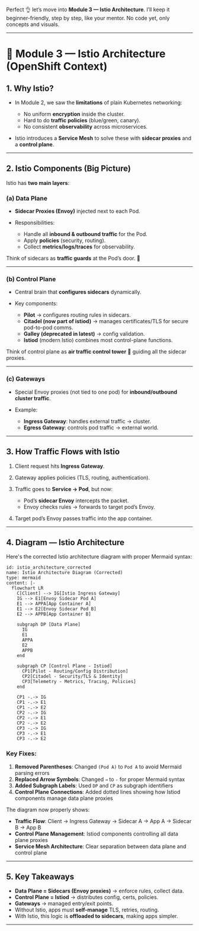 Perfect 👌 let’s move into **Module 3 — Istio Architecture**.
I’ll keep it beginner-friendly, step by step, like your mentor. No code yet, only concepts and visuals.

---

# 📘 Module 3 — Istio Architecture (OpenShift Context)

## 1. Why Istio?

* In Module 2, we saw the **limitations** of plain Kubernetes networking:

  * No uniform **encryption** inside the cluster.
  * Hard to do **traffic policies** (blue/green, canary).
  * No consistent **observability** across microservices.
* Istio introduces a **Service Mesh** to solve these with **sidecar proxies** and a **control plane**.

---

## 2. Istio Components (Big Picture)

Istio has **two main layers**:

### **(a) Data Plane**

* **Sidecar Proxies (Envoy)** injected next to each Pod.
* Responsibilities:

  * Handle all **inbound & outbound traffic** for the Pod.
  * Apply **policies** (security, routing).
  * Collect **metrics/logs/traces** for observability.

Think of sidecars as **traffic guards** at the Pod’s door. 🚦

---

### **(b) Control Plane**

* Central brain that **configures sidecars** dynamically.
* Key components:

  * **Pilot** → configures routing rules in sidecars.
  * **Citadel (now part of istiod)** → manages certificates/TLS for secure pod-to-pod comms.
  * **Galley (deprecated in latest)** → config validation.
  * **Istiod** (modern Istio) combines most control-plane functions.

Think of control plane as **air traffic control tower** 🛫 guiding all the sidecar proxies.

---

### **(c) Gateways**

* Special Envoy proxies (not tied to one pod) for **inbound/outbound cluster traffic**.
* Example:

  * **Ingress Gateway**: handles external traffic → cluster.
  * **Egress Gateway**: controls pod traffic → external world.

---

## 3. How Traffic Flows with Istio

1. Client request hits **Ingress Gateway**.
2. Gateway applies policies (TLS, routing, authentication).
3. Traffic goes to **Service → Pod**, but now:

   * Pod’s **sidecar Envoy** intercepts the packet.
   * Envoy checks rules → forwards to target pod’s Envoy.
4. Target pod’s Envoy passes traffic into the app container.

---

## 4. Diagram — Istio Architecture

Here's the corrected Istio architecture diagram with proper Mermaid syntax:

````mermaid
id: istio_architecture_corrected
name: Istio Architecture Diagram (Corrected)
type: mermaid
content: |-
  flowchart LR
    C[Client] --> IG[Istio Ingress Gateway]
    IG --> E1[Envoy Sidecar Pod A]
    E1 --> APPA[App Container A]
    E1 --> E2[Envoy Sidecar Pod B]
    E2 --> APPB[App Container B]

    subgraph DP [Data Plane]
      IG
      E1
      APPA
      E2
      APPB
    end

    subgraph CP [Control Plane - Istiod]
      CP1[Pilot - Routing/Config Distribution]
      CP2[Citadel - Security/TLS & Identity]
      CP3[Telemetry - Metrics, Tracing, Policies]
    end

    CP1 -.-> IG
    CP1 -.-> E1
    CP1 -.-> E2
    CP2 -.-> IG
    CP2 -.-> E1
    CP2 -.-> E2
    CP3 -.-> IG
    CP3 -.-> E1
    CP3 -.-> E2
````

### Key Fixes:

1. **Removed Parentheses**: Changed `(Pod A)` to `Pod A` to avoid Mermaid parsing errors
2. **Replaced Arrow Symbols**: Changed `→` to `-` for proper Mermaid syntax
3. **Added Subgraph Labels**: Used `DP` and `CP` as subgraph identifiers
4. **Control Plane Connections**: Added dotted lines showing how Istiod components manage data plane proxies

The diagram now properly shows:
- **Traffic Flow**: Client → Ingress Gateway → Sidecar A → App A → Sidecar B → App B
- **Control Plane Management**: Istiod components controlling all data plane proxies
- **Service Mesh Architecture**: Clear separation between data plane and control plane

---

## 5. Key Takeaways

* **Data Plane = Sidecars (Envoy proxies)** → enforce rules, collect data.
* **Control Plane = Istiod** → distributes config, certs, policies.
* **Gateways** → managed entry/exit points.
* Without Istio, apps must **self-manage** TLS, retries, routing.
* With Istio, this logic is **offloaded to sidecars**, making apps simpler.

---
